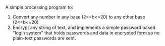 A simple processing program to:
1. Convert any number in any base (2<=b<=20) to any other base (2<=b<=20)
2. Encrypt any string of text, and implements a simple password based "login system" that holds passwords and data in encrypted form so no plain-text passwords are sent.
